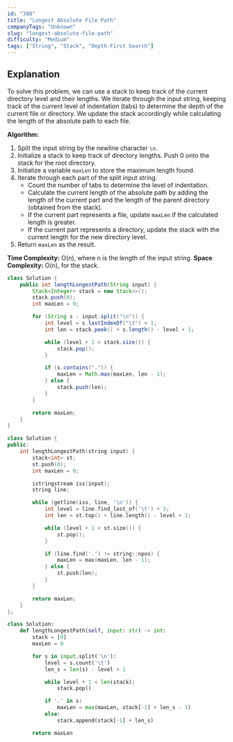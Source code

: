```yaml
---
id: "388"
title: "Longest Absolute File Path"
companyTags: "Unknown"
slug: "longest-absolute-file-path"
difficulty: "Medium"
tags: ["String", "Stack", "Depth-First Search"]
---
```


## Explanation

To solve this problem, we can use a stack to keep track of the current directory level and their lengths. We iterate through the input string, keeping track of the current level of indentation (tabs) to determine the depth of the current file or directory. We update the stack accordingly while calculating the length of the absolute path to each file.

**Algorithm:**
1. Split the input string by the newline character `\n`.
2. Initialize a stack to keep track of directory lengths. Push 0 onto the stack for the root directory.
3. Initialize a variable `maxLen` to store the maximum length found.
4. Iterate through each part of the split input string.
     - Count the number of tabs to determine the level of indentation.
     - Calculate the current length of the absolute path by adding the length of the current part and the length of the parent directory (obtained from the stack).
     - If the current part represents a file, update `maxLen` if the calculated length is greater.
     - If the current part represents a directory, update the stack with the current length for the new directory level.
5. Return `maxLen` as the result.

**Time Complexity:** O(n), where n is the length of the input string.
**Space Complexity:** O(n), for the stack.
```java
class Solution {
    public int lengthLongestPath(String input) {
        Stack<Integer> stack = new Stack<>();
        stack.push(0);
        int maxLen = 0;

        for (String s : input.split("\n")) {
            int level = s.lastIndexOf("\t") + 1;
            int len = stack.peek() + s.length() - level + 1;

            while (level + 1 < stack.size()) {
                stack.pop();
            }

            if (s.contains(".")) {
                maxLen = Math.max(maxLen, len - 1);
            } else {
                stack.push(len);
            }
        }

        return maxLen;
    }
}
```

```cpp
class Solution {
public:
    int lengthLongestPath(string input) {
        stack<int> st;
        st.push(0);
        int maxLen = 0;

        istringstream iss(input);
        string line;

        while (getline(iss, line, '\n')) {
            int level = line.find_last_of('\t') + 1;
            int len = st.top() + line.length() - level + 1;

            while (level + 1 < st.size()) {
                st.pop();
            }

            if (line.find('.') != string::npos) {
                maxLen = max(maxLen, len - 1);
            } else {
                st.push(len);
            }
        }

        return maxLen;
    }
};
```

```python
class Solution:
    def lengthLongestPath(self, input: str) -> int:
        stack = [0]
        maxLen = 0

        for s in input.split('\n'):
            level = s.count('\t')
            len_s = len(s) - level + 1

            while level + 1 < len(stack):
                stack.pop()

            if '.' in s:
                maxLen = max(maxLen, stack[-1] + len_s - 1)
            else:
                stack.append(stack[-1] + len_s)

        return maxLen
```